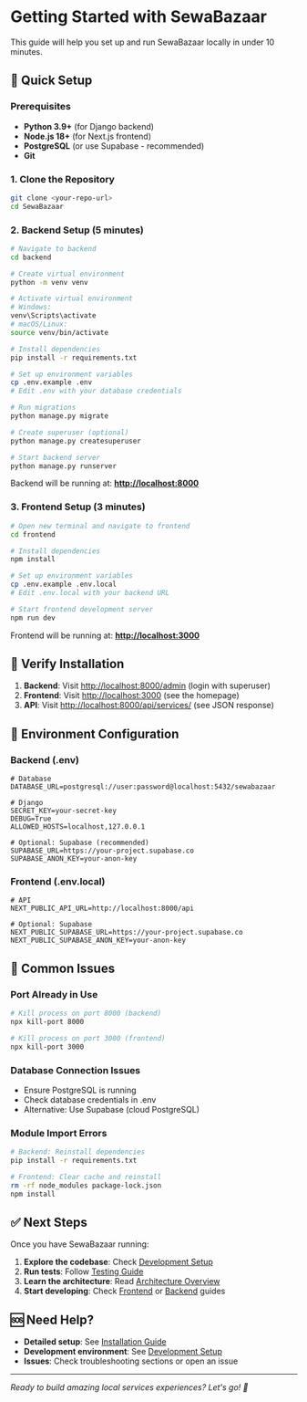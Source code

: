 # Getting Started with SewaBazaar

This guide will help you set up and run SewaBazaar locally in under 10 minutes.

## 🚀 Quick Setup

### Prerequisites

- **Python 3.9+** (for Django backend)
- **Node.js 18+** (for Next.js frontend)
- **PostgreSQL** (or use Supabase - recommended)
- **Git**

### 1. Clone the Repository

```bash
git clone <your-repo-url>
cd SewaBazaar
```

### 2. Backend Setup (5 minutes)

```bash
# Navigate to backend
cd backend

# Create virtual environment
python -m venv venv

# Activate virtual environment
# Windows:
venv\Scripts\activate
# macOS/Linux:
source venv/bin/activate

# Install dependencies
pip install -r requirements.txt

# Set up environment variables
cp .env.example .env
# Edit .env with your database credentials

# Run migrations
python manage.py migrate

# Create superuser (optional)
python manage.py createsuperuser

# Start backend server
python manage.py runserver
```

Backend will be running at: **<http://localhost:8000>**

### 3. Frontend Setup (3 minutes)

```bash
# Open new terminal and navigate to frontend
cd frontend

# Install dependencies
npm install

# Set up environment variables
cp .env.example .env.local
# Edit .env.local with your backend URL

# Start frontend development server
npm run dev
```

Frontend will be running at: **<http://localhost:3000>**

## 🎯 Verify Installation

1. **Backend**: Visit <http://localhost:8000/admin> (login with superuser)
2. **Frontend**: Visit <http://localhost:3000> (see the homepage)
3. **API**: Visit <http://localhost:8000/api/services/> (see JSON response)

## 🔧 Environment Configuration

### Backend (.env)

```env
# Database
DATABASE_URL=postgresql://user:password@localhost:5432/sewabazaar

# Django
SECRET_KEY=your-secret-key
DEBUG=True
ALLOWED_HOSTS=localhost,127.0.0.1

# Optional: Supabase (recommended)
SUPABASE_URL=https://your-project.supabase.co
SUPABASE_ANON_KEY=your-anon-key
```

### Frontend (.env.local)

```env
# API
NEXT_PUBLIC_API_URL=http://localhost:8000/api

# Optional: Supabase
NEXT_PUBLIC_SUPABASE_URL=https://your-project.supabase.co
NEXT_PUBLIC_SUPABASE_ANON_KEY=your-anon-key
```

## 🚨 Common Issues

### Port Already in Use

```bash
# Kill process on port 8000 (backend)
npx kill-port 8000

# Kill process on port 3000 (frontend)
npx kill-port 3000
```

### Database Connection Issues

- Ensure PostgreSQL is running
- Check database credentials in .env
- Alternative: Use Supabase (cloud PostgreSQL)

### Module Import Errors

```bash
# Backend: Reinstall dependencies
pip install -r requirements.txt

# Frontend: Clear cache and reinstall
rm -rf node_modules package-lock.json
npm install
```

## ✅ Next Steps

Once you have SewaBazaar running:

1. **Explore the codebase**: Check [Development Setup](./DEVELOPMENT.md)
2. **Run tests**: Follow [Testing Guide](../testing/TESTING_STRATEGY.md)
3. **Learn the architecture**: Read [Architecture Overview](../architecture/README.md)
4. **Start developing**: Check [Frontend](../frontend/README.md) or [Backend](../backend/README.md) guides

## 🆘 Need Help?

- **Detailed setup**: See [Installation Guide](./INSTALLATION.md)
- **Development environment**: See [Development Setup](./DEVELOPMENT.md)
- **Issues**: Check troubleshooting sections or open an issue

---

*Ready to build amazing local services experiences? Let's go! 🎉*
